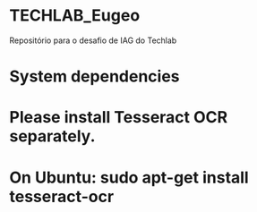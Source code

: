 # TECHLAB_Eugeo
Repositório para o desafio de IAG do Techlab
# System dependencies
# Please install Tesseract OCR separately.
# On Ubuntu: sudo apt-get install tesseract-ocr